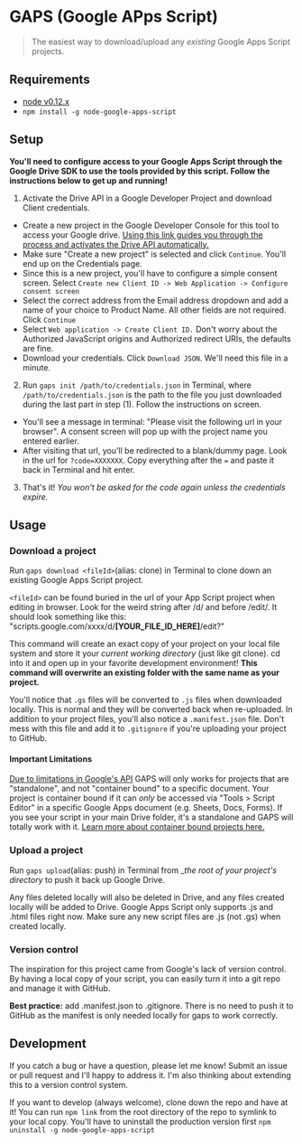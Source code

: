 # GAPS (Google APps Script)
>The easiest way to download/upload any _existing_ Google Apps Script projects.

## Requirements
  - [node v0.12.x](https://nodejs.org/download/)
  - `npm install -g node-google-apps-script`
    
## Setup
**You'll need to configure access to your Google Apps Script through the Google Drive SDK to use the tools provided by this script. Follow the instructions below to get up and running!**

1. Activate the Drive API in a Google Developer Project and download Client credentials.
  - Create a new project in the Google Developer Console for this tool to access your Google drive. [Using this link guides you through the process and activates the Drive API automatically.](https://console.developers.google.com/start/api?id=drive&credential=client_key)
  - Make sure "Create a new project" is selected and click `Continue`. You'll end up on the Credentials page.
  - Since this is a new project, you'll have to configure a simple consent screen. Select `Create new Client ID -> Web Application -> Configure consent screen`
  - Select the correct address from the Email address dropdown and add a name of your choice to Product Name. All other fields are not required. Click `Continue`
  - Select `Web application -> Create Client ID.` Don't worry about the Authorized JavaScript origins and Authorized redirect URIs, the defaults are fine.
  - Download your credentials. Click `Download JSON`. We'll need this file in a minute.

2. Run `gaps init /path/to/credentials.json` in Terminal, where `/path/to/credentials.json` is the path to the file you just downloaded during the last part in step (1). Follow the instructions on screen.
  - You'll see a message in terminal: "Please visit the following url in your browser". A consent screen will pop up with the project name you entered earlier.
  - After visiting that url, you'll be redirected to a blank/dummy page. Look in the url for `?code=XXXXXXX`. Copy everything after the `=` and paste it back in Terminal and hit enter.

3. That's it! _You won't be asked for the code again unless the credentials expire._

## Usage
### Download a project
Run `gaps download <fileId>`(alias: clone) in Terminal to clone down an existing Google Apps Script project.

`<fileId>` can be found buried in the url of your App Script project when editing in browser. Look for the weird string after /d/ and before /edit/. It should look something like this: "scripts.google.com/xxxx/d/**[YOUR_FILE_ID_HERE]**/edit?"

This command will create an exact copy of your project on your local file system and store it your _current working directory_ (just like git clone). cd into it and open up in your favorite development environment! **This command will overwrite an existing folder with the same name as your project.**

You'll notice that `.gs` files will be converted to `.js` files when downloaded locally. This is normal and they will be converted back when re-uploaded. In addition to your project files, you'll also notice a `.manifest.json` file. Don't mess with this file and add it to `.gitignore` if you're uploading your project to GitHub.

#### Important Limitations
[Due to limitations in Google's API](https://developers.google.com/apps-script/import-export#limitations) GAPS will only works for projects that are "standalone", and not "container bound" to a specific document. Your project is container bound if it can _only_ be accessed via "Tools > Script Editor" in a specific Google Apps document (e.g. Sheets, Docs, Forms). If you see your script in your main Drive folder, it's a standalone and GAPS will totally work with it. [Learn more about container bound projects here.](https://developers.google.com/apps-script/guides/bound)

### Upload a project
Run `gaps upload`(alias: push) in Terminal from __the root of your project's directory_ to push it back up Google Drive.

Any files deleted locally will also be deleted in Drive, and any files created locally will be added to Drive. Google Apps Script only supports .js and .html files right now. Make sure any new script files are .js (not .gs) when created locally.

### Version control
The inspiration for this project came from Google's lack of version control. By having a local copy of your script, you can easily turn it into a git repo and manage it with GitHub.

**Best practice:** add .manifest.json to .gitignore. There is no need to push it to GitHub as the manifest is only needed locally for gaps to work correctly.

## Development
If you catch a bug or have a question, please let me know! Submit an issue or pull request and I'll happy to address it. I'm also thinking about extending this to a version control system.

If you want to develop (always welcome), clone down the repo and have at it! You can run `npm link` from the root directory of the repo to symlink to your local copy. You'll have to uninstall the production version first `npm uninstall -g node-google-apps-script`
